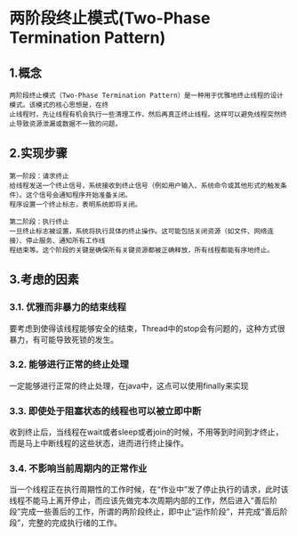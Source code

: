 # 两阶段终止模式(Two-Phase Termination Pattern)
## 1.概念
    两阶段终止模式（Two-Phase Termination Pattern）是一种用于优雅地终止线程的设计模式。该模式的核心思想是，在终
    止线程时，先让线程有机会执行一些清理工作，然后再真正终止线程。这样可以避免线程突然终止导致资源泄漏或数据不一致的问题。
## 2.实现步骤
    第一阶段：请求终止
    给线程发送一个终止信号，系统接收到终止信号（例如用户输入、系统命令或其他形式的触发条件）。这个信号会通知程序开始准备关闭。
    程序设置一个终止标志，表明系统即将关闭。

    第二阶段：执行终止
    一旦终止标志被设置，系统将执行具体的终止操作。这可能包括关闭资源（如文件、网络连接）、停止服务、通知所有工作线
    程结束等。这个阶段的关键是确保所有关键资源都被正确释放，所有线程都能有序地终止。
## 3.考虑的因素
  ### 3.1. 优雅而非暴力的结束线程
  要考虑到使得该线程能够安全的结束，Thread中的stop会有问题的，这种方式很暴力，有可能导致死锁的发生。
  ### 3.2. 能够进行正常的终止处理
  一定能够进行正常的终止处理，在java中，这点可以使用finally来实现
  ### 3.3. 即使处于阻塞状态的线程也可以被立即中断
  收到终止后，当线程在wait或者sleep或者join的时候，不用等到时间到才终止，而是马上中断线程的这些状态，进而进行终止操作。
  ### 3.4. 不影响当前周期内的正常作业
  当一个线程正在执行周期性的工作时候，在“作业中”发了停止执行的请求，此时该线程不能马上离开停止，而应该先做完本次周期内部的工作，然后进入“善后阶段”完成一些善后的工作，所谓的两阶段终止，即中止“运作阶段”，并完成“善后阶段”，完整的完成执行绪的工作。